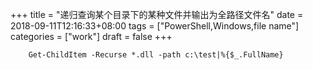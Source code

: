 +++
title = "递归查询某个目录下的某种文件并输出为全路径文件名"
date = 2018-09-11T12:16:33+08:00
tags = ["PowerShell,Windows,file name"]
categories = ["work"]
draft = false
+++

        Get-ChildItem -Recurse *.dll -path c:\test|%{$_.FullName}
